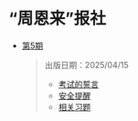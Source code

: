 # “周恩来”报社

- [第5期](5)
    > 出版日期：2025/04/15
    >
    > - [考试的誓言](5#考试的誓言)
    > - [安全提醒](5#安全提醒)
    > - [相关习题](5#相关习题)
